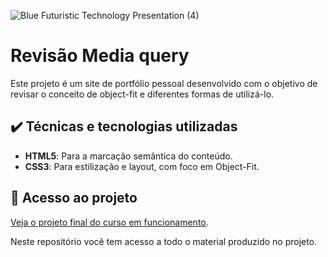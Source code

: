 


![Blue Futuristic Technology Presentation (4)](https://github.com/lshv04/objectfit/assets/169161949/ed73b6f4-1258-429c-a119-854e2683f123)
# Revisão Media query

Este projeto é um site de portfólio pessoal desenvolvido com o objetivo de revisar o conceito de object-fit e diferentes formas de utilizá-lo.

## ✔️ Técnicas e tecnologias utilizadas
- **HTML5**: Para a marcação semântica do conteúdo.  
- **CSS3**: Para estilização e layout, com foco em Object-Fit.  

## 📁 Acesso ao projeto

[Veja o projeto final do curso em funcionamento](https://lshv04.github.io/objectfit/).

Neste repositório você tem acesso a todo o material produzido no projeto.


